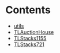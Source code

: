 

# Contents
- [utils](/src/utils)
- [TLAuctionHouse](TLAuctionHouse.sol/contract.TLAuctionHouse.md)
- [TLStacks1155](TLStacks1155.sol/contract.TLStacks1155.md)
- [TLStacks721](TLStacks721.sol/contract.TLStacks721.md)

